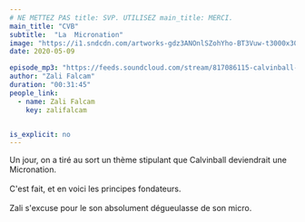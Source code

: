 ```yaml
---
# NE METTEZ PAS title: SVP. UTILISEZ main_title: MERCI.
main_title: "CVB"
subtitle:  "La  Micronation"
image: "https://i1.sndcdn.com/artworks-gdz3ANOnlSZohYho-BT3Vuw-t3000x3000.jpg"
date: 2020-05-09

episode_mp3: "https://feeds.soundcloud.com/stream/817086115-calvinball-radio-cvb-la-micronation.mp3"
author: "Zali Falcam"
duration: "00:31:45"
people_link: 
  - name: Zali Falcam
    key: zalifalcam


is_explicit: no
---
```


<PodcastHeader/>

<!-- ECRIRE LA DESCRIPTION DE L'EPISODE SOUS CETTE LIGNE -->
Un jour, on a tiré au sort un thème stipulant que Calvinball deviendrait une Micronation.<br><br>C'est fait, et en voici les principes fondateurs.<br><br>Zali s'excuse pour le son absolument dégueulasse de son micro.

